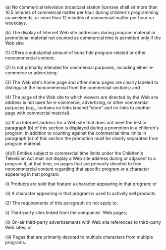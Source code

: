(a) No commercial television broadcast station licensee shall air more than 10.5 minutes of commercial matter per hour during children's programming on weekends, or more than 12 minutes of commercial matter per hour on weekdays.

(b) The display of Internet Web site addresses during program material or promotional material not counted as commercial time is permitted only if the Web site:

(1) Offers a substantial amount of bona fide program-related or other noncommercial content;

(2) Is not primarily intended for commercial purposes, including either e-commerce or advertising;

(3) The Web site's home page and other menu pages are clearly labeled to distinguish the noncommercial from the commercial sections; and

(4) The page of the Web site to which viewers are directed by the Web site address is not used for e-commerce, advertising, or other commercial purposes (e.g., contains no links labeled “store” and no links to another page with commercial material).

(c) If an Internet address for a Web site that does not meet the test in paragraph (b) of this section is displayed during a promotion in a children's program, in addition to counting against the commercial time limits in paragraph (a) of this section the promotion must be clearly separated from program material.

(d)(1) Entities subject to commercial time limits under the Children's Television Act shall not display a Web site address during or adjacent to a program if, at that time, on pages that are primarily devoted to free noncommercial content regarding that specific program or a character appearing in that program:

(i) Products are sold that feature a character appearing in that program; or

(ii) A character appearing in that program is used to actively sell products.

(2) The requirements of this paragraph do not apply to:

(i) Third-party sites linked from the companies' Web pages;

(ii) On-air third-party advertisements with Web site references to third-party Web sites; or

(iii) Pages that are primarily devoted to multiple characters from multiple programs.
              

